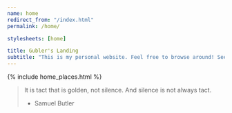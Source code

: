 ```yaml
---
name: home
redirect_from: "/index.html"
permalink: /home/

stylesheets: [home]

title: Gubler's Landing
subtitle: "This is my personal website. Feel free to browse around! See the links above for different sections of the site."
---
```


{% include home_places.html %}

> It is tact that is golden, not silence. And silence is not always tact.
> - Samuel Butler
